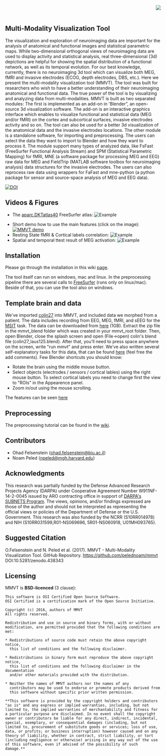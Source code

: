 <img src=https://user-images.githubusercontent.com/1643819/36446044-0ba7e0b4-164e-11e8-8ff8-f2963bcf78be.png align="right"/>
<br><br>

## Multi-Modality Visualization Tool

The visualization and exploration of neuroimaging data are important for the analysis of anatomical and functional images and statistical parametric maps. While two-dimensional orthogonal views of neuroimaging data are used to display activity and statistical analysis, real three-dimensional (3d) depictions are helpful for showing the spatial distribution of a functional network, as well as its temporal evolution. For our best knowledge, currently, there is no neuroimaging 3d tool which can visualize both MEG, fMRI and invasive electrodes (ECOG, depth electrodes, DBS, etc.). Here we present the multi-modality visualization tool (MMVT). The tool was built for researchers who wish to have a better understanding of their neuroimaging anatomical and functional data. The true power of the tool is by visualizing and analyzing data from multi-modalities. MMVT is built as two separated modules: The first is implemented as an add-on in 'Blender”, an open-source 3d visualization software. The add-on is an interactive graphics interface which enables to visualize functional and statistical data (MEG and/or fMRI) on the cortex and subcortical surfaces, invasive electrodes activity and so on. The tool can also be used for a better 3d visualization of the anatomical data and the invasive electrodes locations. The other module is a standalone software, for importing and preprocessing. The users can select the data they want to import to Blender and how they want to process it. The module support many types of analyzed data, like FsFast (FreeSurfer Functional Analysis Stream) and SPM (Statistical Parametric Mapping) for fMRI, MNE (a software package for processing MEG and EEG) raw data for MEG and FieldTrip (MATLAB software toolbox for neuroimaging analysis) data structures for the invasive electrodes. The users can also reprocess raw data using wrappers for FaFast and mne-python (a python package for sensor and source-space analysis of MEG and EEG data).

<a href="https://doi.org/10.5281/zenodo.438343"><img src="https://zenodo.org/badge/DOI/10.5281/zenodo.438343.svg" alt="DOI"></a>

## Videos & Figures
* The [aparc.DKTatlas40](https://surfer.nmr.mgh.harvard.edu/fswiki/CorticalParcellation) FreeSurfer atlas:
![Example](https://user-images.githubusercontent.com/1643819/39079174-8b61dc1a-44e3-11e8-8ce6-1c783596d1ae.png)

<!--- * Spatial and temporal ttest result of MEG activation
 ![Example](https://cloud.githubusercontent.com/assets/1643819/17341466/c1ac0548-58c2-11e6-9736-a85163f80521.gif "spatial and temporal ttest result of MEG activation") -->
 * Short demo how to use the main features (click on the image):
 [![MMVT demo](https://img.youtube.com/vi/yBba7f12GmQ/0.jpg)](https://www.youtube.com/watch?v=yBba7f12GmQ)
* Resting State fMRI & Cortical labels correlation:
![Example](https://cloud.githubusercontent.com/assets/1643819/24374566/5ce2dce4-1303-11e7-9b3a-c23448e5114e.gif)
* Spatial and temporal ttest result of MEG activation:
![Example](https://cloud.githubusercontent.com/assets/1643819/17341466/c1ac0548-58c2-11e6-9736-a85163f80521.gif)
<!-- * MEG & Electrodes & Coherence
![Example](https://cloud.githubusercontent.com/assets/1643819/17341742/03e0af80-58c4-11e6-8587-125cde58e6b8.gif "MEG & Electrodes & Coherence") -->
<!--* Inflating Brain
![inflating_meg](https://user-images.githubusercontent.com/1643819/32626655-f58758be-c55d-11e7-94c6-de246c291905.gif) -->

<!--## Tutorials
![Example](https://cloud.githubusercontent.com/assets/1643819/17341371/4d3505de-58c2-11e6-8bae-91165c573a07.gif "MEG-fMRI-electrodes example") -->

## Installation
Please go through the installation in this wiki [page](https://github.com/pelednoam/mmvt/wiki/Installation).

The tool itself can run on windows, mac and linux.
In the preprocessing pipeline there are several calls to [FreeSurfer](https://surfer.nmr.mgh.harvard.edu/) (runs only on linux/mac). Beside of that, you can use the tool also on windows.

## Template brain and data
We've imported [colin27](http://www.bic.mni.mcgill.ca/ServicesAtlases/Colin27Highres) into MMVT, and included data we morphed from a patient. The data includes recording from EEG, MEG, fMRI, and sEEG for the [MSIT](https://www.nature.com/articles/nprot.2006.48) task. The data can be downloaded from [here](https://www.dropbox.com/s/hpt5t9gt8migna8/colin27.zip?dl=0) (1GB). Extract the zip file in the mmvt_blend folder which was created in your mmvt_root folder. Then, open Blender, close the splash screen and open (File->open) colin's blend file (colin27_laus125.blend). After that, you'll need to press space anywhere on the screen, write "run mmvt" and press enter. We've also written several self-explanatory tasks for this data, that can be found [here](https://tinyurl.com/yd2axzsg) (feel free the add comments).
Few Blender shortcuts you should know:
* Rotate the brain using the middle mouse button.
* Select objects (electrodes / sensors / cortical lables) using the right mouse button. To select cortical labels you need to change first the view to "ROIs" in the Appearence panel.
* Zoom in/out using the mouse scrolling.

The features can be seen [here](https://youtu.be/yBba7f12GmQ)

## Preprocessing
The preprocessing tutorial can be found in the [wiki](https://github.com/pelednoam/mmvt/wiki/Preprocessing).

## Contributors
- Ohad Felsenstein (ohad.felsenstein@biu.ac.il)
- Noam Peled (npeled@mgh.harvard.edu)

## Acknowledgments
This research was partially funded by the Defense Advanced Research
Projects Agency (DARPA) under Cooperative Agreement Number
W911NF-14-2-0045 issued by ARO contracting office in support of [DARPA's
SUBNETS Program](https://transformdbs.partners.org/). The views, opinions, and/or findings expressed are
those of the author and should not be interpreted as representing the
official views or policies of the Department of Defense or the U.S.
Government.  This research was also funded by the NCRR (S10RR014978) and NIH (S10RR031599,R01-NS069696, 5R01-NS060918, U01MH093765).

## Suggested Citation
O.Felsenstein and N. Peled et al. (2017). MMVT - Multi-Modality Visualization Tool. GitHub Repository. https://github.com/pelednoam/mmvt DOI:10.5281/zenodo.438343

## Licensing

MMVT is **BSD-licenced** (3 clause):

    This software is OSI Certified Open Source Software.
    OSI Certified is a certification mark of the Open Source Initiative.

    Copyright (c) 2016, authors of MMVT
    All rights reserved.

    Redistribution and use in source and binary forms, with or without
    modification, are permitted provided that the following conditions are met:

    * Redistributions of source code must retain the above copyright notice,
      this list of conditions and the following disclaimer.

    * Redistributions in binary form must reproduce the above copyright notice,
      this list of conditions and the following disclaimer in the documentation
      and/or other materials provided with the distribution.

    * Neither the names of MMVT authors nor the names of any
      contributors may be used to endorse or promote products derived from
      this software without specific prior written permission.

    **This software is provided by the copyright holders and contributors
    "as is" and any express or implied warranties, including, but not
    limited to, the implied warranties of merchantability and fitness for
    a particular purpose are disclaimed. In no event shall the copyright
    owner or contributors be liable for any direct, indirect, incidental,
    special, exemplary, or consequential damages (including, but not
    limited to, procurement of substitute goods or services; loss of use,
    data, or profits; or business interruption) however caused and on any
    theory of liability, whether in contract, strict liability, or tort
    (including negligence or otherwise) arising in any way out of the use
    of this software, even if advised of the possibility of such
    damage.**
